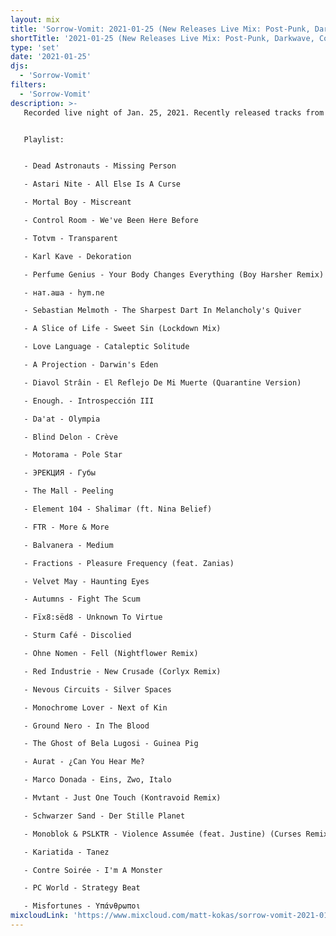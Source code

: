 ```yaml
---
layout: mix
title: 'Sorrow-Vomit: 2021-01-25 (New Releases Live Mix: Post-Punk, Darkwave, Cold, Synth, Goth, EBM...)'
shortTitle: '2021-01-25 (New Releases Live Mix: Post-Punk, Darkwave, Cold, Synth, Goth, EBM...)'
type: 'set'
date: '2021-01-25'
djs:
  - 'Sorrow-Vomit'
filters:
  - 'Sorrow-Vomit'
description: >-
   Recorded live night of Jan. 25, 2021. Recently released tracks from this month in the world of underground post-punk, cold wave, darkwave, minimal synth, ebm, and goth/synth/electronic related sub-genres...


   Playlist:


   - Dead Astronauts - Missing Person

   - Astari Nite - All Else Is A Curse

   - Mortal Boy - Miscreant

   - Control Room - We've Been Here Before

   - Totvm - Transparent

   - Karl Kave - Dekoration

   - Perfume Genius - Your Body Changes Everything (Boy Harsher Remix)

   - нат.аша - hym​.​ne

   - Sebastian Melmoth - The Sharpest Dart In Melancholy's Quiver

   - A Slice of Life - Sweet Sin (Lockdown Mix)

   - Love Language - Cataleptic Solitude

   - A Projection - Darwin's Eden

   - Diavol Strâin - El Reflejo De Mi Muerte (Quarantine Version)

   - Enough. - Introspección III

   - Da'at - Olympia

   - Blind Delon - Crève

   - Motorama - Pole Star

   - ЭРЕКЦИЯ - Губы

   - The Mall - Peeling

   - Element 104 - Shalimar (ft. Nina Belief)

   - FTR - More & More

   - Balvanera - Medium

   - Fractions - Pleasure Frequency (feat. Zanias)

   - Velvet May - Haunting Eyes

   - Autumns - Fight The Scum

   - Fïx8:sëd8 - Unknown To Virtue

   - Sturm Café - Discolied

   - Ohne Nomen - Fell (Nightflower Remix)

   - Red Industrie - New Crusade (Corlyx Remix)

   - Nevous Circuits - Silver Spaces

   - Monochrome Lover - Next of Kin

   - Ground Nero - In The Blood

   - The Ghost of Bela Lugosi - Guinea Pig

   - Aurat - ¿Can You Hear Me?

   - Marco Donada - Eins, Zwo, Italo

   - Mvtant - Just One Touch (Kontravoid Remix)

   - Schwarzer Sand - Der Stille Planet

   - Monoblok & PSLKTR - Violence Assumée (feat. Justine) (Curses Remix)

   - Kariatida - Tanez

   - Contre Soirée - I'm A Monster

   - PC World - Strategy Beat

   - Misfortunes - Υπάνθρωποι
mixcloudLink: 'https://www.mixcloud.com/matt-kokas/sorrow-vomit-2021-01-25-2021-releases-live-mix-post-punk-darkwave-cold-wave-synth-ebm-goth'
---
```

